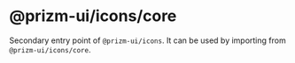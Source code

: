 # @prizm-ui/icons/core

Secondary entry point of `@prizm-ui/icons`. It can be used by importing from `@prizm-ui/icons/core`.
